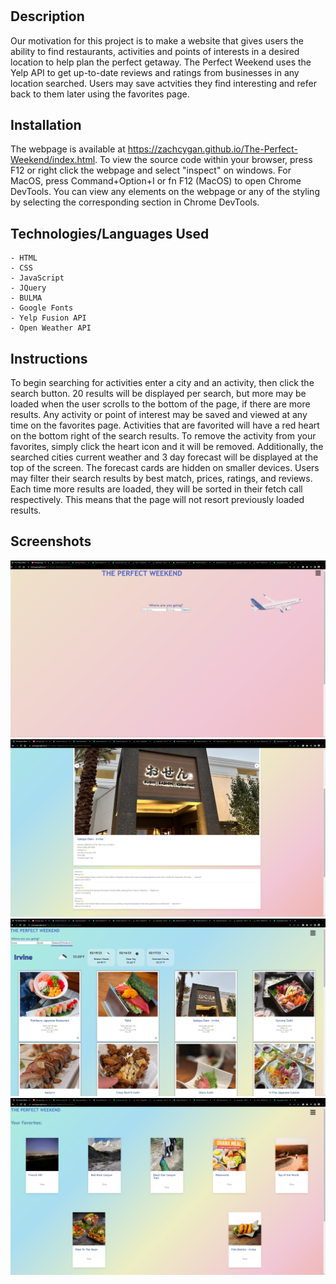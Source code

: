 # <The-Perfect-Weekend>

## Description

Our motivation for this project is to make a website that gives users the ability to find restaurants, activities and points of interests in a desired location to help plan the perfect getaway. The Perfect Weekend uses the Yelp API to  get up-to-date reviews and ratings from businesses in any location searched. Users may save actvities they find interesting and refer back to them later using the favorites page. 

## Installation

The webpage is available at https://zachcygan.github.io/The-Perfect-Weekend/index.html. To view the source code within your browser, press F12 or right click the webpage and select "inspect" on windows. For MacOS,  press Command+Option+I or fn F12 (MacOS) to open Chrome DevTools. You can view any elements on the webpage or any of the styling by selecting the corresponding section in Chrome DevTools. 

## Technologies/Languages Used
    - HTML
    - CSS
    - JavaScript
    - JQuery
    - BULMA
    - Google Fonts
    - Yelp Fusion API
    - Open Weather API

## Instructions
To begin searching for activities enter a city and an activity, then click the search button. 20 results will be displayed per search, but more may be loaded when the user scrolls to the bottom of the page, if there are more results. Any activity or point of interest may be saved and viewed at any time on the favorites page. Activities that are favorited will have a red heart on the bottom right of the search results. To remove the activity from your favorites, simply click the heart icon and it will be removed. Additionally, the searched cities current weather and 3 day forecast will be displayed at the top of the screen. The forecast cards are hidden on smaller devices. Users may filter their search results by best match, prices, ratings, and reviews. Each time more results are loaded, they will be sorted in their fetch call respectively. This means that the page will not resort previously loaded results. 


## Screenshots

![screenshot of the website](assets/images/screenshot.png)
![screenshot of the website](assets/images/screenshot1.png)
![screenshot of the website](assets/images/screenshot2.png)
![screenshot of the website](assets/images/screenshot3.png)

